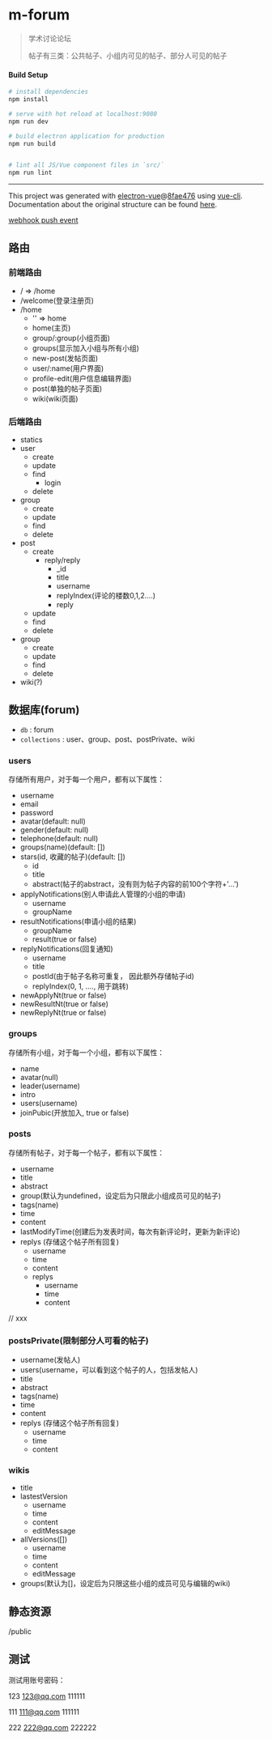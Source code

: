 # m-forum

> 学术讨论论坛
>
> 帖子有三类：公共帖子、小组内可见的帖子、部分人可见的帖子

#### Build Setup

``` bash
# install dependencies
npm install

# serve with hot reload at localhost:9080
npm run dev

# build electron application for production
npm run build


# lint all JS/Vue component files in `src/`
npm run lint

```

---

This project was generated with [electron-vue](https://github.com/SimulatedGREG/electron-vue)@[8fae476](https://github.com/SimulatedGREG/electron-vue/tree/8fae4763e9d225d3691b627e83b9e09b56f6c935) using [vue-cli](https://github.com/vuejs/vue-cli). Documentation about the original structure can be found [here](https://simulatedgreg.gitbooks.io/electron-vue/content/index.html).


[webhook push event](https://developer.github.com/v3/activity/events/types/#webhook-event-name-34)


## 路由

### 前端路由

- / => /home
- /welcome(登录注册页)
- /home
  - '' => home
  - home(主页)
  - group/:group(小组页面)
  - groups(显示加入小组与所有小组)
  - new-post(发帖页面)
  - user/:name(用户界面)
  - profile-edit(用户信息编辑界面)
  - post(单独的帖子页面)
  - wiki(wiki页面)

### 后端路由

- statics
- user
  - create
  - update
  - find
    - login
  - delete
- group
  - create
  - update
  - find
  - delete
- post
  - create
    - reply/reply
      - _id
      - title
      - username
      - replyIndex(评论的楼数0,1,2....)
      - reply
  - update
  - find
  - delete
- group
  - create
  - update
  - find
  - delete
- wiki(?)



## 数据库(forum)

- `db` : forum
- `collections` :  user、group、post、postPrivate、wiki



### users

存储所有用户，对于每一个用户，都有以下属性：

- username
- email
- password
- avatar(default: null)
- gender(default: null)
- telephone(default: null)
- groups(name)(default: [])
- stars(id, 收藏的帖子)(default: [])
  - id
  - title
  - abstract(帖子的abstract，没有则为帖子内容的前100个字符+'...')
- applyNotifications(别人申请此人管理的小组的申请)
  - username
  - groupName
- resultNotifications(申请小组的结果)
  - groupName
  - result(true or false)
- replyNotifications(回复通知)
  - username
  - title
  - postId(由于帖子名称可重复， 因此额外存储帖子id)
  - replyIndex(0, 1, ...., 用于跳转)
- newApplyNt(true or false)
- newResultNt(true or false)
- newReplyNt(true or false)
  


### groups

存储所有小组，对于每一个小组，都有以下属性：

- name
- avatar(null)
- leader(username)
- intro
- users(username)
- joinPubic(开放加入, true or false)


### posts

存储所有帖子，对于每一个帖子，都有以下属性：

- username
- title
- abstract
- group(默认为undefined，设定后为只限此小组成员可见的帖子)
- tags(name)
- time
- content
- lastModifyTime(创建后为发表时间，每次有新评论时，更新为新评论)
- replys (存储这个帖子所有回复)
  - username
  - time
  - content
  - replys
    - username
    - time
    - content


// xxx
### postsPrivate(限制部分人可看的帖子)

- username(发帖人)
- users(username，可以看到这个帖子的人，包括发帖人)
- title
- abstract
- tags(name)
- time
- content
- replys (存储这个帖子所有回复)
  - username
  - time
  - content



### wikis

- title
- lastestVersion
  - username
  - time
  - content
  - editMessage
- allVersions([])
  - username
  - time
  - content
  - editMessage
- groups(默认为[]，设定后为只限这些小组的成员可见与编辑的wiki)



## 静态资源

/public


## 测试

测试用账号密码：

123	123@qq.com		111111

111	111@qq.com		111111

222	222@qq.com		222222